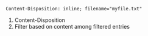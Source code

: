 
    Content-Disposition: inline; filename="myfile.txt"

1. Content-Disposition
2. Filter based on content among filtered entries
